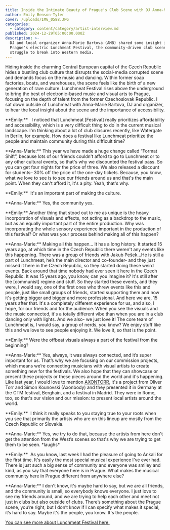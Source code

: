 ```yaml
---
title: Inside the Intimate Beauty of Prague's Club Scene with DJ Anna-Marie Bartova
author: Emily Benson-Tyler
cover: /uploads/IMG_0588.JPG
categories:
  - category: content/category/artist-interview.md
published: 2024-12-29T05:00:00.000Z
description: >-
  DJ and local organizer Anna-Marie Bartova (AMB) shared some insight into
  Prague's electric Lunchmeat Festival, the community-driven club scene, and the
  struggle to break into Western media.
---
```


Hiding inside the charming Central European capital of the Czech Republic hides a bustling club culture that disrupts the social-media corrupted scene and demands focus on the music and dancing. Within former soap factories, boats, and warehouses, the scene feels like the birth of a new generation of rave culture. Lunchmeat Festival rises above the underground to bring the best of electronic-based music and visual arts to Prague, focusing on the depth of talent from the former Czechoslovak Republic. I sat down outside of Lunchmeat with Anna-Marie Bartova, DJ and organizer, to hear the local insight about the scene and the importance of accessibility.

\*\*Emily:\*\*   I noticed that Lunchmeat \[Festival] really prioritizes affordability and accessibility, which is a very difficult thing to do in the current musical landscape. I'm thinking about a lot of club closures recently, like Watergate in Berlin, for example. How does a festival like Lunchmeat prioritize the people and maintain community during this difficult time?

\*\*Anna-Marie:\*\* This year we have made a huge change called “Format Shift”, because lots of our friends couldn't afford to go to Lunchmeat or to any other cultural events, so that's why we discounted the festival pass. So you can get four nights for the price of three. We also released a discount for students– 30% off the price of the one-day tickets. Because, you know, what we love to see is to see our friends around us and that's the main point. When they can't afford it, it's a pity. Yeah, that's why. 

\*\*Emily:\*\*  It's an important part of making the culture.

\*\*Anna-Marie:\*\*	 Yes, the community yes.

\*\*Emily:\*\*	 Another thing that stood out to me as unique is the heavy incorporation of visuals and effects, not acting as a backdrop to the music, but as an equally important part of the entire production. Why was incorporating the whole sensory experience important in the production of this festival? Or what was your process behind making all of this happen?

\*\*Anna-Marie:\*\* 	Making all this happen… It has a long history. It started 15 years ago, at which time in the Czech Republic there weren't any events like this happening. There was a group of friends with Jakub Pešek…He is still a part of Lunchmeat, he’s the main director and co-founder- and they just missed it here in the Czech Republic, so they started doing these weird events. Back around that time nobody had ever seen it here in the Czech Republic. It was 15 years ago, you know, can you imagine it? It's still after the \[communist] regime and stuff. So they started these events, and they were, I would say, one of the first ones who threw events like this and people, just like small groups of friends, started supporting them and now it's getting bigger and bigger and more professional. And here we are, 15 years after that. It's a completely different experience for us, and also, I hope, for our friends and for the audience. When you see the visuals and the music connected, it's a totally different vibe than when you are in a club dancing only with lights. And we also- we just love it! The core team of Lunchmeat is, I would say, a group of nerds, you know? We enjoy stuff like this and we love to see people enjoying it. We love it, so that is the point.

\*\*Emily:\*\* 	Were the offbeat visuals always a part of the festival from the beginning?

\*\*Anna-Marie:\*\* 	Yes, always, it was always connected, and it’s super important for us. That’s why we are focusing on our commission projects, which means we’re connecting musicians with visual artists to create something new for the festivals. We also hope that they can showcase or present these projects or these pieces around the world and it's happening. Like last year, I would love to mention [AXONTORR](https://www.instagram.com/axontorr?utm_source=ig_web_button_share_sheet\&igsh=ZDNlZDc0MzIxNw==), it's a project from Oliver Torr and Simon Kounovski (Axonbody) and they presented it in Germany at the CTM festival, Berghain, and a festival in Madrid. They were in Rome, too, so that's our vision and our mission: to present local artists around the world.

\*\*Emily:\*\*  I think it really speaks to you staying true to your roots when you see that primarily the artists who are on this lineup are mostly from the Czech Republic or Slovakia.

\*\*Anna-Marie:\*\* Yes, we try to do that, because the artists from here don't get the attention from the West’s scenes so that's why we are trying to get them to be seen. \*laughs\*

\*\*Emily:\*\*  	As you know, last week I had the pleasure of going to Ankali for the first time. It's easily the most special musical experience I've ever had. There is just such a big sense of community and everyone was smiley and kind, as you say that everyone here is in Prague. What makes the musical community here in Prague different from anywhere else?

\*\*Anna-Marie:\*\* I don't know, it's maybe hard to say, but we are all friends, and the community is small, so everybody knows everyone. I just love to see my friends around, and we are trying to help each other and meet not just in clubs but also outside of clubs. There’s something about the Prague scene, you’re right, but I don’t know if I can specify what makes it special, it’s hard to say. Maybe it's the people, you know. It's the people.

[You can see more about Lunchmeat Festival here.](https://www.instagram.com/lunchmeatfestival?utm_source=ig_web_button_share_sheet\&igsh=ZDNlZDc0MzIxNw==)
